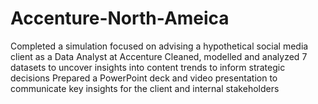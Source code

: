 # Accenture-North-Ameica
Completed a simulation focused on advising a hypothetical social media client as a Data Analyst at Accenture
Cleaned, modelled and analyzed 7 datasets to uncover insights into content trends to inform strategic decisions
Prepared a PowerPoint deck and video presentation to communicate key insights for the client and internal stakeholders

